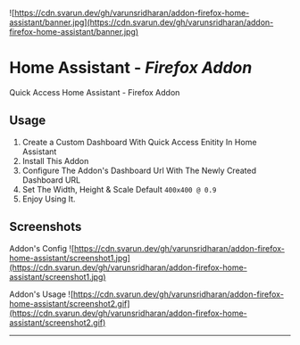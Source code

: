 ![https://cdn.svarun.dev/gh/varunsridharan/addon-firefox-home-assistant/banner.jpg](https://cdn.svarun.dev/gh/varunsridharan/addon-firefox-home-assistant/banner.jpg)

# Home Assistant - ___Firefox Addon___
Quick Access Home Assistant - Firefox Addon

## Usage
1. Create a Custom Dashboard With Quick Access Enitity In Home Assistant
2. Install This Addon
3. Configure The Addon's Dashboard Url With The Newly Created Dashboard URL
4. Set The Width, Height & Scale Default `400x400 @ 0.9`
5. Enjoy Using It.

## Screenshots
Addon's Config
![https://cdn.svarun.dev/gh/varunsridharan/addon-firefox-home-assistant/screenshot1.jpg](https://cdn.svarun.dev/gh/varunsridharan/addon-firefox-home-assistant/screenshot1.jpg)

Addon's Usage
![https://cdn.svarun.dev/gh/varunsridharan/addon-firefox-home-assistant/screenshot2.gif](https://cdn.svarun.dev/gh/varunsridharan/addon-firefox-home-assistant/screenshot2.gif)


---
<!-- START common-footer.mustache -->

<!-- END common-footer.mustache -->